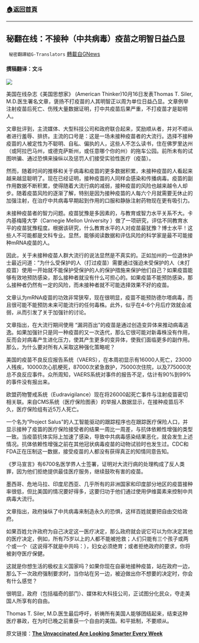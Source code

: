 ###  [:house:返回首頁](https://github.com/ourhimalayas/txt)
---


## 秘翻在线：不接种（中共病毒）疫苗之明智日益凸显
` 秘密翻譯組G-Translators` [轉載自GNews](https://gnews.org/zh-hans/1601897/)

#### 撰稿翻译：文斗

![](https://assets.gnews.org/wp-content/uploads/2021/10/0_Welsh-Secondary-Schools-Reopen-For-In-Person-Learning.jpg)

美国在线杂志《美国思想家》 (American Thinker)10月16日发表Thomas T. Siler, M.D.医生署名文章，褒扬不打疫苗的人其明智正以周为单位日益凸显。文章例举注射疫苗后死亡、伤残大量数据证明，打中共疫苗后果严重，不打疫苗才是聪明人。

文章批评到，主流媒体、大型科技公司和政府联合起来，奖励顺从者，并对不顺从者进行羞辱、排挤。主流的口号是：这是一场未接种疫苗者的大流行。选择不接种疫苗的人被定性为不聪明、自私、偏执的人，这些人不怎么读书，住在佛罗里达州（或阿拉巴马州，或德克萨斯州，或任意哪个你的州）的拖车公园。前所未有的试图哄骗、通过恐惧来操纵以及惩罚人们接受实验性医疗（疫苗）。

然而，随着时间的推移和关于病毒和疫苗的更多数据积累，未接种疫苗的人看起来越来越显聪明了。现在已经证明，接种疫苗的人同样会感染和传播病毒。疫苗的副作用数据不断积累，使得随着大流行病的减弱，接种疫苗的风险也越来越令人却步。随着疫苗风险的逐渐了解，特别是因为接种疫苗的人每六个月就需要无休止的加强注射，在治疗中共病毒早期起到作用的口服和静脉注射药物现在更有吸引力。

未接种疫苗者的智力问题。疫苗犹豫是多因素的，与教育或智力水平关系不大。卡内基梅隆大学（Carnegie Mellon University ）做了一项研究，评估不同教育水平的疫苗犹豫程度。根据该研究，什么教育水平的人对疫苗最犹豫？博士水平！这些人不可能都是文科专业。显然，能够阅读数据和评估风险的科学家是最不可能接种mRNA疫苗的人。

因此，关于未接种疫苗人群大流行的说法显然是不真实的。正如加州的一位退休护士最近问道：”为什么受保护的人（打过疫苗）需要通过强迫未受保护的人（未打疫苗）使用一开始就不能保护受保护的人的保护措施来保护他们自己？如果疫苗能够有效地预防感染，那么接种者就没有什么可担心的。如果疫苗不能预防感染，那么接种者仍然有一定的风险，而未接种者就不可能选择效果不好的疫苗。

文章认为mRNA疫苗的功效非常狭窄，现在很明显，疫苗不能预防德尔塔病毒，而且很可能不能预防未来可能流行的任何毒株。此外，似乎在4-6个月后疗效就会减弱，从而引发了关于加强针的讨论。

文章指出，在大流行期间使用 “漏洞百出”的疫苗是通过创造变异体来推动病毒逃逸。如果加强针只是同一种疫苗的又一次迭代，那么它很可能对新毒株没有作用，反而会对病毒产生进化压力，使其产生更多的变异体，使我们面临更多的副作用。那么，为什么要对所有人采取这种强化策略呢？

美国的疫苗不良反应报告系统（VAERS），在本周初显示有16000人死亡，23000人残疾，10000次心肌梗死，87000次紧急救护，75000次住院，以及775000次总不良反应事件。众所周知，VAERS系统对事件的报告不足，估计有90%到99%的事件没有报出来。

欧盟药物警戒系统（Eudravigilance）现在将26000起死亡事件与注射疫苗密切相关联。来自CMS系统（医疗保险图表）的举报人数据显示，在接种疫苗后不久，医疗保险组有近5万人死亡。

一个名为“Project Salus”的人工智能驱动的跟踪程序也在跟踪医疗保险人口，并显示接种了疫苗的医疗保险接受者的结果一周比一周差，与抗体依赖性增强的类型一致。当疫苗抗体实际上加速了感染，导致中共病毒感染结果恶化，就会发生上述情况。抗体依赖性增强之前在其他冠状病毒疫苗的动物试验时也发生过。CDC和FDA正在压制这一数据，接受疫苗的人都没有获得真正的知情同意告知。

《罗马宣言》有6700名医学界人士签署，证明对大流行病的处理构成了反人类罪，因为他们拒绝提供最佳医疗服务，继续鼓吹有害的疫苗。

墨西哥、危地马拉、印度尼西亚、几乎所有的非洲国家和印度部分地区的疫苗接种率很低，但比美国的情况要好得多，这要归功于他们通过使用伊维菌素来控制中共病毒大流行。

文章指出，政府操纵了中共病毒来制造永久的恐惧，这样百姓就要把自由交给政府。

如果百姓允许政府为自己决定这一医疗决定，那么政府就会说它可以为你决定其他的医疗决定，例如，所有75岁以上的人都不能被抢救；人们只能有三个孩子或两个或一个（这说得不就是中共吗：），妇女必须绝育；或者拒绝政府的要求，你将被剥夺医疗保健。

这就是你想生活的极权主义国家吗？如果你现在自豪地接种疫苗，站在政府一边，那么下一次政府强制要求时，当你站在另一边，被迫做出你不想要的决定时，你会有什么感觉？

很明显，政府（包括福奇的部门）、媒体和大科技公司，正试图分化民众，夺走美国人所享有的自由。

Thomas T. Siler, M.D.医生最后呼吁，祈祷所有美国人能够团结起来，结束这种医疗暴政，在为时已晚之前重获一个自由的美国。和平抵制，不要顺从。

原文链接：[**The Unvaccinated Are Looking Smarter Every Week**](https://www.americanthinker.com/articles/2021/10/the_unvaccinated_are_looking_smarter_every_week.html)
